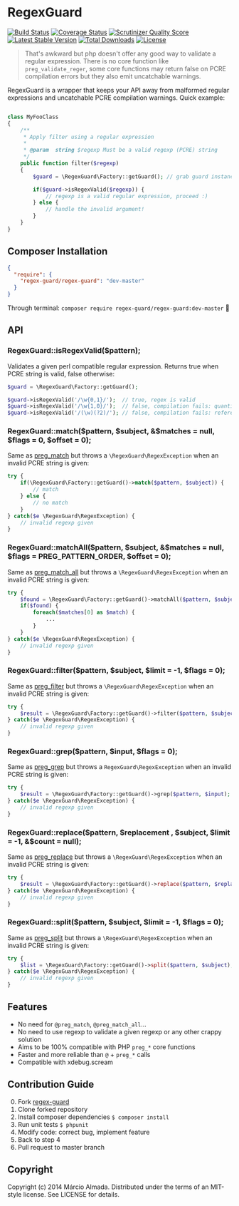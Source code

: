 RegexGuard
============

[![Build Status][t-badge]][t-link]
[![Coverage Status][c-badge]][c-link]
[![Scrutinizer Quality Score][s-badge]][s-link]
[![Latest Stable Version][v-badge]][p-link]
[![Total Downloads][d-badge]][p-link]
[![License][l-badge]][p-link]

[t-link]: https://travis-ci.org/marcioAlmada/regex-guard "Travis Build"
[c-link]: https://coveralls.io/r/marcioAlmada/regex-guard?branch=master "Code Coverage"
[s-link]: https://scrutinizer-ci.com/g/marcioAlmada/regex-guard/ "Code Quality"
[p-link]: https://packagist.org/packages/regex-guard/regex-guard "Packagist"

[t-badge]: https://travis-ci.org/marcioAlmada/regex-guard.png?branch=master
[c-badge]: https://coveralls.io/repos/marcioAlmada/regex-guard/badge.png?branch=master
[s-badge]: https://scrutinizer-ci.com/g/marcioAlmada/regex-guard/badges/quality-score.png
[v-badge]: https://poser.pugx.org/regex-guard/regex-guard/v/stable.png
[d-badge]: https://poser.pugx.org/regex-guard/regex-guard/downloads.png
[l-badge]: https://poser.pugx.org/regex-guard/regex-guard/license.png

> That's awkward but php doesn't offer any good way to validate a regular expression. There is no core function like `preg_validate_reger`, some core functions may return false on PCRE compilation errors but they also emit uncatchable warnings.

RegexGuard is a wrapper that keeps your API away from malformed regular expressions and uncatchable PCRE compilation warnings. Quick example:

```php

class MyFooClass
{
    /**
     * Apply filter using a regular expression
     *
     * @param  string $regexp Must be a valid regexp (PCRE) string
     */
    public function filter($regexp)
    {
        $guard = \RegexGuard\Factory::getGuard(); // grab guard instance

        if($guard->isRegexValid($regexp)) {
            // regexp is a valid regular expression, proceed :)
        } else {
            // handle the invalid argument!
        }
    }
}

```

## Composer Installation

```json
{
  "require": {
    "regex-guard/regex-guard": "dev-master"
  }
}
```

Through terminal: `composer require regex-guard/regex-guard:dev-master` :8ball:

## API

### RegexGuard::isRegexValid(\$pattern);

Validates a given perl compatible regular expression. Returns true when PCRE string is valid, false otherwise:

```php
$guard = \RegexGuard\Factory::getGuard();

$guard->isRegexValid('/\w{0,1}/');  // true, regex is valid
$guard->isRegexValid('/\w{1,0}/');  // false, compilation fails: quantifiers are out of order
$guard->isRegexValid('/(\w)(?2)/'); // false, compilation fails: reference to non-existent subpattern at offset 7
```

### RegexGuard::match(\$pattern, \$subject, &\$matches = null, \$flags = 0, \$offset = 0);    

Same as [preg_match](http://php.net/manual/en/function.preg-match.php) but throws a `\RegexGuard\RegexException` when an invalid PCRE string is given:

```php
try {
    if(\RegexGuard\Factory::getGuard()->match($pattern, $subject)) {
        // match
    } else {
        // no match
    }
} catch($e \RegexGuard\RegexException) {
    // invalid regexp given
}
```

### RegexGuard::matchAll(\$pattern, \$subject, &\$matches = null, \$flags = PREG_PATTERN_ORDER, \$offset = 0);    

Same as [preg_match_all](http://php.net/manual/en/function.preg-match-all.php) but throws a `\RegexGuard\RegexException` when an invalid PCRE string is given:

```php
try {
    $found = \RegexGuard\Factory::getGuard()->matchAll($pattern, $subject, $matches);
    if($found) {
        foreach($matches[0] as $match) {
            ...
        }
    }
} catch($e \RegexGuard\RegexException) {
    // invalid regexp given
}
```

### RegexGuard::filter(\$pattern, \$subject, \$limit = -1, \$flags = 0);

Same as [preg_filter](http://php.net/manual/en/function.preg-filter.php) but throws a `\RegexGuard\RegexException` when an invalid PCRE string is given:

```php
try {
    $result = \RegexGuard\Factory::getGuard()->filter($pattern, $subject);
} catch($e \RegexGuard\RegexException) {
    // invalid regexp given
}
```

### RegexGuard::grep(\$pattern, \$input, \$flags = 0);    

Same as [preg_grep](http://php.net/manual/en/function.preg-grep.php) but throws a `RegexGuard\RegexException` when an invalid PCRE string is given:

```php
try {
    $result = \RegexGuard\Factory::getGuard()->grep($pattern, $input);
} catch($e \RegexGuard\RegexException) {
    // invalid regexp given
}
```

### RegexGuard::replace(\$pattern, \$replacement , \$subject, \$limit = -1, &\$count = null);    

Same as [preg_replace](http://php.net/manual/en/function.preg-replace.php) but throws a `\RegexGuard\RegexException` when an invalid PCRE string is given:

```php
try {
    $result = \RegexGuard\Factory::getGuard()->replace($pattern, $replacement, $subject);
} catch($e \RegexGuard\RegexException) {
    // invalid regexp given
}
```

### RegexGuard::split(\$pattern, \$subject, \$limit = -1, \$flags = 0);    

Same as [preg_split](http://php.net/manual/en/function.preg-split.php) but throws a `\RegexGuard\RegexException` when an invalid PCRE string is given:

```php
try {
    $list = \RegexGuard\Factory::getGuard()->split($pattern, $subject);
} catch($e \RegexGuard\RegexException) {
    // invalid regexp given
}
```

## Features

- No need for `@preg_match`, `@preg_match_all`... 
- No need to use regexp to validate a given regexp or any other crappy solution
- Aims to be 100% compatible with PHP `preg_*` core functions
- Faster and more reliable than `@` + `preg_*` calls
- Compatible with xdebug.scream

## Contribution Guide
 
0. Fork [regex-guard](https://github.com/marcioAlmada/regex-guard/fork)
0. Clone forked repository
0. Install composer dependencies `$ composer install`
0. Run unit tests `$ phpunit`
0. Modify code: correct bug, implement feature
0. Back to step 4
0. Pull request to master branch

## Copyright

Copyright (c) 2014 Márcio Almada. Distributed under the terms of an MIT-style license. See LICENSE for details.
